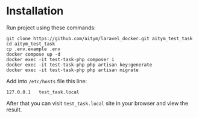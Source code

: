 # Installation

Run project using these commands:

```
git clone https://github.com/aitym/laravel_docker.git aitym_test_task
cd aitym_test_task
cp .env.example .env
docker compose up -d
docker exec -it test-task-php composer i
docker exec -it test-task-php php artisan key:generate
docker exec -it test-task-php php artisan migrate
```

Add into `/etc/hosts` file this line:

```
127.0.0.1	test_task.local
```

After that you can visit `test_task.local` site in your browser and view the result.
